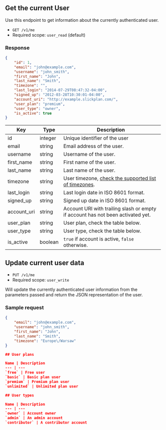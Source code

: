 ## Get the current User

Use this endpoint to get information about the currently authenticated user.

* `GET /v1/me`
* Required scope: `user_read` (default)

### Response
``` json
{
    "id": 1,
    "email": "john@example.com",
    "username": "john_smith",
    "first_name": "John",
    "last_name": "Smith",
    "timezone": "",
    "last_login": "2014-07-29T08:47:32-04:00",
    "signed_up": "2012-03-28T10:30:01-04:00",
    "account_uri": "http://example.slickplan.com/",
    "user_plan": "premium",
    "user_type": "owner",
    "is_active": true
}
```
Key | Type | Description
--- | --- | ---
id | integer | Unique identifier of the user
email | string | Email address of the user.
username | string | Username of the user.
first_name | string | First name of the user.
last_name | string | Last name of the user.
timezone | string | User timezone, [check the supported list of timezones](http://php.net/manual/en/timezones.php).
last_login | string | Last login date in ISO 8601 format.
signed_up | string | Signed up date in ISO 8601 format.
account_uri | string | Account URI with trailing slash or empty if account has not been activated yet.
user_plan | string | User plan, check the table below.
user_type | string | User type, check the table below.
is_active | boolean | `true` if account is active, `false` otherwise.

## Update current user data

* `PUT /v1/me`
* Required scope: `user_write`

Will update the currently authenticated user information from the parameters passed and return the JSON representation of the user.

### Sample request
``` json
{
    "email": "john@example.com",
    "username": "john_smith",
    "first_name": "John",
    "last_name": "Smith",
    "timezone": "Europe\/Warsaw"
}

## User plans

Name | Description
--- | ---
`free` | Free user
`basic` | Basic plan user
`premium` | Premium plan user
`unlimited` | Unlimited plan user

## User types

Name | Description
--- | ---
`owner` | Account owner
`admin` | An admin account
`contributor` | A contributor account
